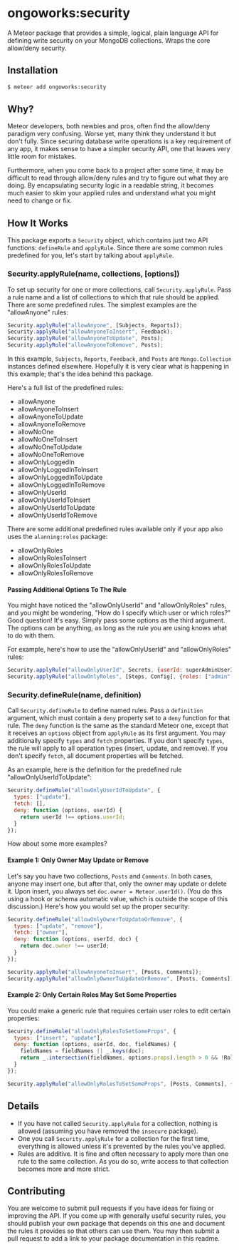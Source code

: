 ongoworks:security
=========================

A Meteor package that provides a simple, logical, plain language API for defining write security on your MongoDB collections. Wraps the core allow/deny security.

## Installation

```bash
$ meteor add ongoworks:security
```

## Why?

Meteor developers, both newbies and pros, often find the allow/deny paradigm very confusing. Worse yet, many think they understand it but don't fully. Since securing database write operations is a key requirement of any app, it makes sense to have a simpler security API, one that leaves very little room for mistakes.

Furthermore, when you come back to a project after some time, it may be difficult to read through allow/deny rules and try to figure out what they are doing. By encapsulating security logic in a readable string, it becomes much easier to skim your applied rules and understand what you might need to change or fix.

## How It Works

This package exports a `Security` object, which contains just two API functions: `defineRule` and `applyRule`. Since there are some common rules predefined for you, let's start by talking about `applyRule`.

### Security.applyRule(name, collections, [options])

To set up security for one or more collections, call `Security.applyRule`. Pass a rule name and a list of collections to which that rule should be applied. There are some predefined rules. The simplest examples are the "allowAnyone" rules:

```js
Security.applyRule("allowAnyone", [Subjects, Reports]);
Security.applyRule("allowAnyoneToInsert", Feedback);
Security.applyRule("allowAnyoneToUpdate", Posts);
Security.applyRule("allowAnyoneToRemove", Posts);
```

In this example, `Subjects`, `Reports`, `Feedback`, and `Posts` are `Mongo.Collection` instances defined elsewhere. Hopefully it is very clear what is happening in this example; that's the idea behind this package.

Here's a full list of the predefined rules:

* allowAnyone
* allowAnyoneToInsert
* allowAnyoneToUpdate
* allowAnyoneToRemove
* allowNoOne
* allowNoOneToInsert
* allowNoOneToUpdate
* allowNoOneToRemove
* allowOnlyLoggedIn
* allowOnlyLoggedInToInsert
* allowOnlyLoggedInToUpdate
* allowOnlyLoggedInToRemove
* allowOnlyUserId
* allowOnlyUserIdToInsert
* allowOnlyUserIdToUpdate
* allowOnlyUserIdToRemove

There are some additional predefined rules available only if your app also uses the `alanning:roles` package:

* allowOnlyRoles
* allowOnlyRolesToInsert
* allowOnlyRolesToUpdate
* allowOnlyRolesToRemove

#### Passing Additional Options To The Rule

You might have noticed the "allowOnlyUserId" and "allowOnlyRoles" rules, and you might be wondering, "How do I specify which user or which roles?" Good question! It's easy. Simply pass some options as the third argument. The options can be anything, as long as the rule you are using knows what to do with them.

For example, here's how to use the "allowOnlyUserId" and "allowOnlyRoles" rules:

```js
Security.applyRule("allowOnlyUserId", Secrets, {userId: superAdminUserId});
Security.applyRule("allowOnlyRoles", [Steps, Config], {roles: ["admin", "manager"]});
```

### Security.defineRule(name, definition)

Call `Security.defineRule` to define named rules. Pass a `definition` argument, which must contain a `deny` property set to a `deny` function for that rule. The `deny` function is the same as the standard Meteor one, except that it receives an `options` object from `applyRule` as its first argument. You may additionally specify `types` and `fetch` properties. If you don't specify `types`, the rule will apply to all operation types (insert, update, and remove). If you don't specify `fetch`, all document properties will be fetched. 

As an example, here is the definition for the predefined rule "allowOnlyUserIdToUpdate":

```js
Security.defineRule("allowOnlyUserIdToUpdate", {
  types: ["update"],
  fetch: [],
  deny: function (options, userId) {
    return userId !== options.userId;
  }
});
```

How about some more examples?

#### Example 1: Only Owner May Update or Remove

Let's say you have two collections, `Posts` and `Comments`. In both cases, anyone may insert one, but after that, only the owner may update or delete it. Upon insert, you always set `doc.owner = Meteor.userId()`. (You do this using a hook or schema automatic value, which is outside the scope of this discussion.) Here's how you would set up the proper security:

```js
Security.defineRule("allowOnlyOwnerToUpdateOrRemove", {
  types: ["update", "remove"],
  fetch: ["owner"],
  deny: function (options, userId, doc) {
    return doc.owner !== userId;
  }
});

Security.applyRule("allowAnyoneToInsert", [Posts, Comments]);
Security.applyRule("allowOnlyOwnerToUpdateOrRemove", [Posts, Comments]);
```

#### Example 2: Only Certain Roles May Set Some Properties

You could make a generic rule that requires certain user roles to edit certain properties:

```js
Security.defineRule("allowOnlyRolesToSetSomeProps", {
  types: ["insert", "update"],
  deny: function (options, userId, doc, fieldNames) {
    fieldNames = fieldNames || _.keys(doc);
    return _.intersection(fieldNames, options.props).length > 0 && !Roles.userIsInRole(userId, options.roles);
  }
});

Security.applyRule("allowOnlyRolesToSetSomeProps", [Posts, Comments], {roles: 'admin', props: ['foo', 'bar']});
```

## Details

* If you have not called `Security.applyRule` for a collection, nothing is allowed (assuming you have removed the `insecure` package).
* One you call `Security.applyRule` for a collection for the first time, everything is allowed unless it's prevented by the rules you've applied.
* Rules are additive. It is fine and often necessary to apply more than one rule to the same collection. As you do so, write access to that collection becomes more and more strict.

## Contributing

You are welcome to submit pull requests if you have ideas for fixing or improving the API. If you come up with generally useful security rules, you should publish your own package that depends on this one and document the rules it provides so that others can use them. You may then submit a pull request to add a link to your package documentation in this readme.